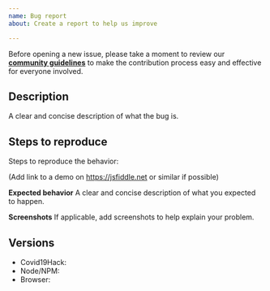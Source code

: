 ```yaml
---
name: Bug report
about: Create a report to help us improve

---
```


Before opening a new issue, please take a moment to review our [**community guidelines**](https://github.com/brandonjurado/Covid19Hack/blob/master/CONTRIBUTING.md) to make the contribution process easy and effective for everyone involved.

## Description
A clear and concise description of what the bug is.

## Steps to reproduce
Steps to reproduce the behavior:

(Add link to a demo on https://jsfiddle.net or similar if possible)

**Expected behavior**
A clear and concise description of what you expected to happen.

**Screenshots**
If applicable, add screenshots to help explain your problem.

## Versions

- Covid19Hack:
- Node/NPM:
- Browser:

